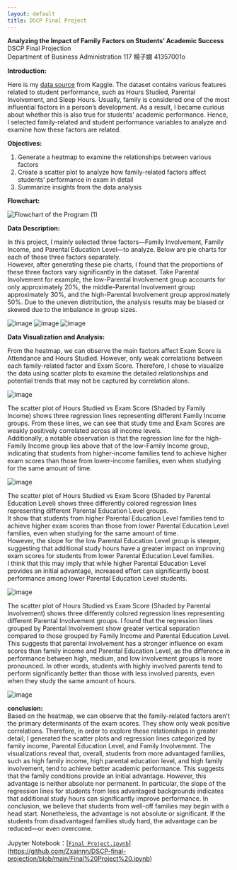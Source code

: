```yaml
---
layout: default
title: DSCP Final Project
---
```


**Analyzing the Impact of Family Factors on Students’ Academic Success**  
DSCP Final Projection  
Department of Business Administration 117 楊子嫺 41357001o



**Introduction:**  

Here is my [data source](https://www.kaggle.com/datasets/lainguyn123/student-performance-factors/data) from Kaggle. The dataset contains various features related to student performance, such as Hours Studied, Parental Involvement, and Sleep Hours. Usually, family is considered one of the most influential factors in a person’s development. As a result, I became curious about whether this is also true for students’ academic performance. Hence, I selected family-related and student performance variables to analyze and examine how these factors are related.  



**Objectives:**

1. Generate a heatmap to examine the relationships between various factors  
2. Create a scatter plot to analyze how family-related factors affect students’ performance in exam in detail  
3. Summarize insights from the data analysis



**Flowchart:**

![Flowchart of the Program (1)](https://github.com/user-attachments/assets/9ec75693-3ca1-421b-ab9e-10cd5ed75be4)



**Data Description:**

In this project, I mainly selected three factors—Family Involvement, Family Income, and Parental Education Level—to analyze. Below are pie charts for each of these three factors separately.  
However, after generating these pie charts, I found that the proportions of these three factors vary significantly in the dataset. Take Parental Involvement for example, the low-Parental Involvement group accounts for only approximately 20%, the middle-Parental Involvement group approximately 30%, and the high-Parental Involvement group approximately 50%. Due to the uneven distribution, the analysis results may be biased or skewed due to the imbalance in group sizes.

![image](https://github.com/user-attachments/assets/08798435-ab76-4e79-b7f7-5e297041be6d)
![image](https://github.com/user-attachments/assets/df6e4505-444f-47d1-b8d7-33278d70a202)
![image](https://github.com/user-attachments/assets/6f207db1-3649-44c0-8fc5-7637c27f5b6d)




**Data Visualization and Analysis:**  

From the heatmap, we can observe the main factors affect Exam Score is Attendance and Hours Studied. However, only weak correlations between each family-related factor and Exam Score. Therefore, I chose to visualize the data using scatter plots to examine the detailed relationships and potential trends that may not be captured by correlation alone.

![image](https://github.com/user-attachments/assets/25ae09b2-0fb4-4045-aa25-20bf9de6571c)




The scatter plot of Hours Studied vs Exam Score (Shaded by Family Income) shows three  regression lines representing different Family Income groups. From these lines, we can see that study time and Exam Scores are weakly positively correlated across all income levels.  
Additionally, a notable observation is that the regression line for the high-Family Income group lies above that of the low-Family Income group, indicating that students from higher-income families tend to achieve higher exam scores than those from lower-income families, even when studying for the same amount of time. 

![image](https://github.com/user-attachments/assets/7f65dd34-e858-4a8d-aa5b-08f88ffd2d92)



  
The scatter plot of Hours Studied vs Exam Score (Shaded by Parental Education Level) shows three differently colored regression lines representing different Parental Education Level groups.  
It show that students from higher Parental Education Level families tend to achieve higher exam scores than those from lower Parental Education Level families, even when studying for the same amount of time.  
However, the slope for the low Parental Education Level group is steeper, suggesting that additional study hours have a greater impact on improving exam scores for students from lower Parental Education Level families.  
I think that this may imply that while higher Parental Education Level provides an initial advantage, increased effort can significantly boost performance among lower Parental Education Level students.

![image](https://github.com/user-attachments/assets/47240590-408a-463c-b6fd-732c4cc68c94)




The scatter plot of Hours Studied vs Exam Score (Shaded by Parental Involvement) shows three differently colored regression lines representing different Parental Involvement groups. I found that the regression lines grouped by Parental Involvement show greater vertical separation compared to those grouped by Family Income and Parental Education Level. 
This suggests that parental involvement has a stronger influence on exam scores than family income and Parental Education Level, as the difference in performance between high, medium, and low involvement groups is more pronounced. 
In other words, students with highly involved parents tend to perform significantly better than those with less involved parents, even when they study the same amount of hours.  

![image](https://github.com/user-attachments/assets/aea37813-87db-471f-89d5-2d1baadc443b)




**conclusion:**  
Based on the heatmap, we can observe that the family-related factors aren’t the primary determinants of the exam scores. They show only weak positive correlations. Therefore, in order to explore these relationships in greater detail, I generated the scatter plots and regression lines categorized by family income, Parental Education Level, and Family Involvement.
The visualizations reveal that, overall, students from more advantaged families, such as high family income, high parental education level, and high family involvement, tend to achieve better academic performance. This suggests that the family conditions provide an initial advantage. However, this advantage is neither absolute nor permanent. In particular, the slope of the regression lines for students from less advantaged backgrounds indicates that additional study hours can significantly improve performance.
In conclusion, we believe that students from well-off families may begin with a head start. Nonetheless, the advantage is not absolute or significant. If the students from disadvantaged families study hard, the advantage can be reduced—or even overcome.

Jupyter Notebook：[[`Final Project.ipynb`](./Final%20Project%20.ipynb)](https://github.com/Zxainnn/DSCP-final-projection/blob/main/Final%20Project%20.ipynb)
